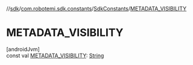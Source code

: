 //[sdk](../../../index.md)/[com.robotemi.sdk.constants](../index.md)/[SdkConstants](index.md)/[METADATA_VISIBILITY](-m-e-t-a-d-a-t-a_-v-i-s-i-b-i-l-i-t-y.md)

# METADATA_VISIBILITY

[androidJvm]\
const val [METADATA_VISIBILITY](-m-e-t-a-d-a-t-a_-v-i-s-i-b-i-l-i-t-y.md): [String](https://kotlinlang.org/api/latest/jvm/stdlib/kotlin/-string/index.html)
